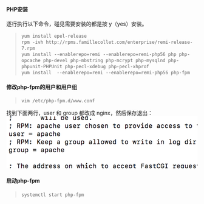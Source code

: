 #### PHP安装

逐行执行以下命令，碰见需要安装的都是按 y（yes）安装。

> ```
> yum install epel-release
> rpm -ivh http://rpms.famillecollet.com/enterprise/remi-release-7.rpm
> yum install --enablerepo=remi --enablerepo=remi-php56 php php-opcache php-devel php-mbstring php-mcrypt php-mysqlnd php-phpunit-PHPUnit php-pecl-xdebug php-pecl-xhprof
> yum install  --enablerepo=remi --enablerepo=remi-php56 php-fpm
> ```

#### 修改php-fpm的用户和用户组

> ```
> vim /etc/php-fpm.d/www.conf
> ```

找到下面两行，user 和 group 都改成 nginx，然后保存退出：![](/assets/php-fpm-www.png)

#### 启动php-fpm

> ```
> systemctl start php-fpm
> ```



